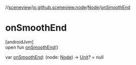 //[sceneview](../../../index.md)/[io.github.sceneview.node](../index.md)/[Node](index.md)/[onSmoothEnd](on-smooth-end.md)

# onSmoothEnd

[androidJvm]\
open fun [onSmoothEnd](on-smooth-end.md)()

var [onSmoothEnd](on-smooth-end.md): (node: [Node](index.md)) -&gt; [Unit](https://kotlinlang.org/api/latest/jvm/stdlib/kotlin/-unit/index.html)? = null
